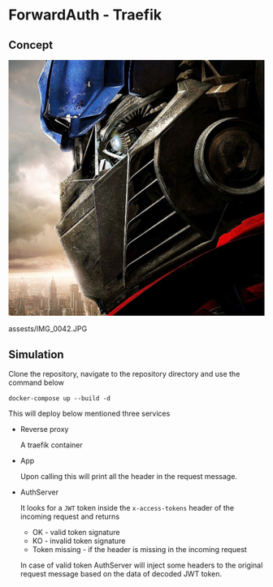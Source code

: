 # ForwardAuth - Traefik
## Concept

![ForwardAuth](assests/IMG_0042.JPG "ForwardAuth")

assests/IMG_0042.JPG

## Simulation
Clone the repository, navigate to the repository directory and use the command below

    docker-compose up --build -d

This will deploy below mentioned three services
- Reverse proxy

   A traefik container
- App

   Upon calling this will print all the header in the request message.
- AuthServer
  
  It looks for a `JWT` token inside the `x-access-tokens` header of the incoming request and returns 
    - OK - valid token signature
    - KO - invalid token signature
    - Token missing - if the header is missing in the incoming request
    
  In case of valid token AuthServer will inject some headers to the original request message based on the data of decoded JWT token.

